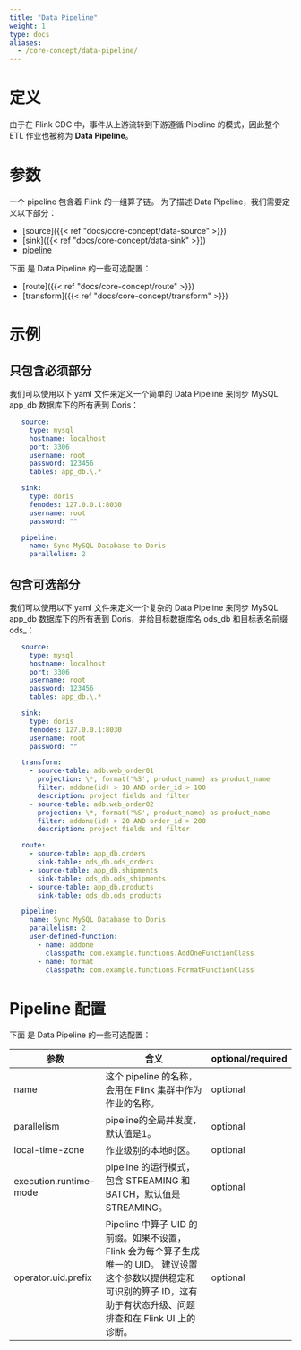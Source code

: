 ```yaml
---
title: "Data Pipeline"
weight: 1
type: docs
aliases:
  - /core-concept/data-pipeline/
---
```

<!--
Licensed to the Apache Software Foundation (ASF) under one
or more contributor license agreements.  See the NOTICE file
distributed with this work for additional information
regarding copyright ownership.  The ASF licenses this file
to you under the Apache License, Version 2.0 (the
"License"); you may not use this file except in compliance
with the License.  You may obtain a copy of the License at

  http://www.apache.org/licenses/LICENSE-2.0

Unless required by applicable law or agreed to in writing,
software distributed under the License is distributed on an
"AS IS" BASIS, WITHOUT WARRANTIES OR CONDITIONS OF ANY
KIND, either express or implied.  See the License for the
specific language governing permissions and limitations
under the License.
-->

# 定义
由于在 Flink CDC 中，事件从上游流转到下游遵循 Pipeline 的模式，因此整个 ETL 作业也被称为 **Data Pipeline**。

# 参数
一个 pipeline 包含着 Flink 的一组算子链。
为了描述 Data Pipeline，我们需要定义以下部分：
- [source]({{< ref "docs/core-concept/data-source" >}})
- [sink]({{< ref "docs/core-concept/data-sink" >}})
- [pipeline](#pipeline-configurations)

下面 是 Data Pipeline 的一些可选配置：
- [route]({{< ref "docs/core-concept/route" >}})
- [transform]({{< ref "docs/core-concept/transform" >}})

# 示例
## 只包含必须部分
我们可以使用以下 yaml 文件来定义一个简单的 Data Pipeline 来同步 MySQL app_db 数据库下的所有表到 Doris：

```yaml
   source:
     type: mysql
     hostname: localhost
     port: 3306
     username: root
     password: 123456
     tables: app_db.\.*

   sink:
     type: doris
     fenodes: 127.0.0.1:8030
     username: root
     password: ""

   pipeline:
     name: Sync MySQL Database to Doris
     parallelism: 2
```

## 包含可选部分
我们可以使用以下 yaml 文件来定义一个复杂的 Data Pipeline 来同步 MySQL app_db 数据库下的所有表到 Doris，并给目标数据库名 ods_db 和目标表名前缀 ods_：

```yaml
   source:
     type: mysql
     hostname: localhost
     port: 3306
     username: root
     password: 123456
     tables: app_db.\.*

   sink:
     type: doris
     fenodes: 127.0.0.1:8030
     username: root
     password: ""

   transform:
     - source-table: adb.web_order01
       projection: \*, format('%S', product_name) as product_name
       filter: addone(id) > 10 AND order_id > 100
       description: project fields and filter
     - source-table: adb.web_order02
       projection: \*, format('%S', product_name) as product_name
       filter: addone(id) > 20 AND order_id > 200
       description: project fields and filter

   route:
     - source-table: app_db.orders
       sink-table: ods_db.ods_orders
     - source-table: app_db.shipments
       sink-table: ods_db.ods_shipments
     - source-table: app_db.products
       sink-table: ods_db.ods_products

   pipeline:
     name: Sync MySQL Database to Doris
     parallelism: 2
     user-defined-function:
       - name: addone
         classpath: com.example.functions.AddOneFunctionClass
       - name: format
         classpath: com.example.functions.FormatFunctionClass
```

# Pipeline 配置
下面 是 Data Pipeline 的一些可选配置：

| 参数                     | 含义                                                                                                        | optional/required |
|------------------------|-----------------------------------------------------------------------------------------------------------|-------------------|
| name                   | 这个 pipeline 的名称，会用在 Flink 集群中作为作业的名称。                                                                     | optional          |
| parallelism            | pipeline的全局并发度，默认值是1。                                                                                     | optional          |
| local-time-zone        | 作业级别的本地时区。                                                                                                | optional          |
| execution.runtime-mode | pipeline 的运行模式，包含 STREAMING 和 BATCH，默认值是 STREAMING。                                                       | optional          |
| operator.uid.prefix    | Pipeline 中算子 UID 的前缀。如果不设置，Flink 会为每个算子生成唯一的 UID。 建议设置这个参数以提供稳定和可识别的算子 ID，这有助于有状态升级、问题排查和在 Flink UI 上的诊断。 | optional          |
